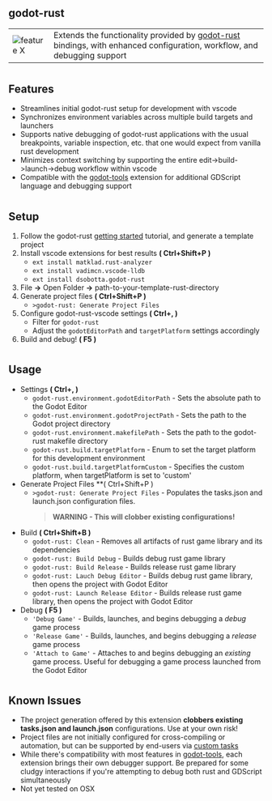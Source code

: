 ## godot-rust

|  |  |
| --- | --- |
| ![feature X](https://avatars.githubusercontent.com/u/66136469?s=128&v=4) | Extends the functionality provided by [godot-rust](https://godot-rust.github.io/) bindings, with enhanced configuration, workflow, and debugging support |

#
## Features

- Streamlines initial godot-rust setup for development with vscode
- Synchronizes environment variables across multiple build targets and launchers
- Supports native debugging of godot-rust applications with the usual breakpoints, variable inspection, etc. that one would expect from vanilla rust development
- Minimizes context switching by supporting the entire edit->build->launch->debug workflow within vscode
- Compatible with the [godot-tools](https://marketplace.visualstudio.com/items?itemName=geequlim.godot-tools) extension for additional GDScript language and debugging support
  
#
## Setup

1. Follow the godot-rust [getting started](https://godot-rust.github.io/book/getting-started/setup.html) tutorial, and generate a template project
2. Install vscode extensions for best results **( Ctrl+Shift+P )**
    - `ext install matklad.rust-analyzer`
    - `ext install vadimcn.vscode-lldb`
    - `ext install dsobotta.godot-rust`
3. File **->** Open Folder **->** path-to-your-template-rust-directory
4. Generate project files **( Ctrl+Shift+P )**
    - `>godot-rust: Generate Project Files`
5. Configure godot-rust-vscode settings **( Ctrl+, )**
    - Filter for `godot-rust`
    - Adjust the `godotEditorPath` and `targetPlatform` settings accordingly
6. Build and debug! **( F5 )**

#
## Usage

- Settings **( Ctrl+, )**
    - `godot-rust.environment.godotEditorPath` - Sets the absolute path to the Godot Editor
    - `godot-rust.environment.godotProjectPath` - Sets the path to the Godot project directory
    - `godot-rust.environment.makefilePath` - Sets the path to the godot-rust makefile directory
    - `godot-rust.build.targetPlatform` - Enum to set the target platform for this development environment
    - `godot-rust.build.targetPlatformCustom` - Specifies the custom platform, when targetPlatform is set to 'custom'
- Generate Project Files **( Ctrl+Shift+P )
    - `>godot-rust: Generate Project Files` - Populates the tasks.json and launch.json configuration files. 
        >**WARNING - This will clobber existing configurations!**
- Build **( Ctrl+Shift+B )**
    - `godot-rust: Clean` - Removes all artifacts of rust game library and its dependencies
    - `godot-rust: Build Debug` - Builds debug rust game library
    - `godot-rust: Build Release` - Builds release rust game library
    - `godot-rust: Lauch Debug Editor` - Builds debug rust game library, then opens the project with Godot Editor
    - `godot-rust: Launch Release Editor` - Builds release rust game library, then opens the project with Godot Editor
- Debug **( F5 )**
    - `'Debug Game'` - Builds, launches, and begins debugging a *debug* game process
    - `'Release Game'` - Builds, launches, and begins debugging a *release* game process
    - `'Attach to Game'` - Attaches to and begins debugging an *existing* game process. Useful for debugging a game process launched from the Godot Editor


#
## Known Issues

- The project generation offered by this extension **clobbers existing tasks.json and launch.json** configurations. Use at your own risk!
- Project files are not initially configured for cross-compiling or automation, but can be supported by end-users via [custom tasks](https://code.visualstudio.com/docs/editor/tasks#_custom-tasks)
- While there's compatibility with most features in [godot-tools](https://marketplace.visualstudio.com/items?itemName=geequlim.godot-tools), each extension brings their own debugger support. Be prepared for some cludgy interactions if you're attempting to debug both rust and GDScript simultaneously
- Not yet tested on OSX

